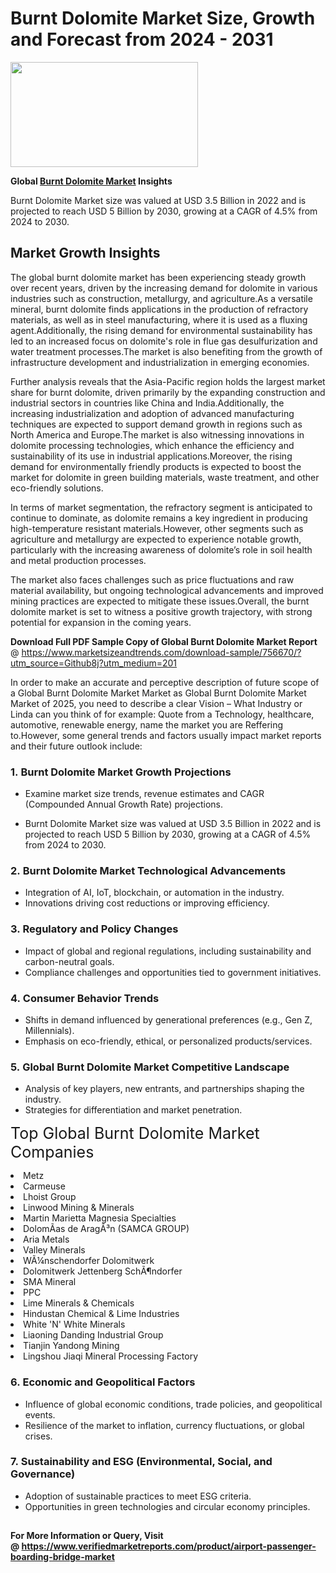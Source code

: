 <H1>Burnt Dolomite Market Size, Growth and Forecast from 2024 - 2031</H1><img class="aligncenter size-medium wp-image-584254" src="https://thirdeyenews.in/wp-content/uploads/2024/09/Global-Market-Research-300x168.jpeg" alt="" width="300" height="168" /><p><strong>Global&nbsp;<a href="https://www.marketsizeandtrends.com/download-sample/756670/?utm_source=Github8j?utm_medium=201">Burnt Dolomite Market</a> Insights</strong></p><p>Burnt Dolomite Market size was valued at USD 3.5 Billion in 2022 and is projected to reach USD 5 Billion by 2030, growing at a CAGR of 4.5% from 2024 to 2030.</p><p><h2>Market Growth Insights</h2> <p>The global burnt dolomite market has been experiencing steady growth over recent years, driven by the increasing demand for dolomite in various industries such as construction, metallurgy, and agriculture.As a versatile mineral, burnt dolomite finds applications in the production of refractory materials, as well as in steel manufacturing, where it is used as a fluxing agent.Additionally, the rising demand for environmental sustainability has led to an increased focus on dolomite's role in flue gas desulfurization and water treatment processes.The market is also benefiting from the growth of infrastructure development and industrialization in emerging economies.</p> <p>Further analysis reveals that the Asia-Pacific region holds the largest market share for burnt dolomite, driven primarily by the expanding construction and industrial sectors in countries like China and India.Additionally, the increasing industrialization and adoption of advanced manufacturing techniques are expected to support demand growth in regions such as North America and Europe.The market is also witnessing innovations in dolomite processing technologies, which enhance the efficiency and sustainability of its use in industrial applications.Moreover, the rising demand for environmentally friendly products is expected to boost the market for dolomite in green building materials, waste treatment, and other eco-friendly solutions.</p> <p>In terms of market segmentation, the refractory segment is anticipated to continue to dominate, as dolomite remains a key ingredient in producing high-temperature resistant materials.However, other segments such as agriculture and metallurgy are expected to experience notable growth, particularly with the increasing awareness of dolomite’s role in soil health and metal production processes.</p> <p>The market also faces challenges such as price fluctuations and raw material availability, but ongoing technological advancements and improved mining practices are expected to mitigate these issues.Overall, the burnt dolomite market is set to witness a positive growth trajectory, with strong potential for expansion in the coming years.</p> <p><span class=""><strong>Download Full PDF Sample Copy of Global Burnt Dolomite Market Report</strong> @ <a href="https://www.marketsizeandtrends.com/download-sample/756670/?utm_source=Github8j?utm_medium=201" target="_blank">https://www.marketsizeandtrends.com/download-sample/756670/?utm_source=Github8j?utm_medium=201</a></span></p><p>In order to make an accurate and perceptive description of future scope of a Global&nbsp;Burnt Dolomite Market Market as Global&nbsp;Burnt Dolomite Market Market of 2025, you need to describe a clear Vision &ndash; What Industry or Linda can you think of for example: Quote from a Technology, healthcare, automotive, renewable energy, name the market you are Reffering to.However, some general trends and factors usually impact market reports and their future outlook include:</p><h3>1.&nbsp;<strong>Burnt Dolomite Market Growth Projections</strong></h3><ul><li>Examine market size trends, revenue estimates and CAGR (Compounded Annual Growth Rate) projections.</li><li><p>Burnt Dolomite Market size was valued at USD 3.5 Billion in 2022 and is projected to reach USD 5 Billion by 2030, growing at a CAGR of 4.5% from 2024 to 2030.</p></li></ul><h3>2.&nbsp;<strong>Burnt Dolomite Market Technological Advancements</strong></h3><ul><li>Integration of AI, IoT, blockchain, or automation in the industry.</li><li>Innovations driving cost reductions or improving efficiency.</li></ul><h3>3.&nbsp;<strong>Regulatory and Policy Changes</strong></h3><ul><li>Impact of global and regional regulations, including sustainability and carbon-neutral goals.</li><li>Compliance challenges and opportunities tied to government initiatives.</li></ul><h3>4.&nbsp;<strong>Consumer Behavior Trends</strong></h3><ul><li>Shifts in demand influenced by generational preferences (e.g., Gen Z, Millennials).</li><li>Emphasis on eco-friendly, ethical, or personalized products/services.</li></ul><h3>5.&nbsp;<strong>Global Burnt Dolomite Market Competitive Landscape</strong></h3><ul><li>Analysis of key players, new entrants, and partnerships shaping the industry.</li><li>Strategies for differentiation and market penetration.</li></ul><p data-pm-slice="1 1 []"><span style="color: inherit; font-family: inherit; font-size: 25px;">Top Global Burnt Dolomite Market Companies</span></p><div class="" data-test-id=""><p><li>Metz</li><li> Carmeuse</li><li> Lhoist Group</li><li> Linwood Mining & Minerals</li><li> Martin Marietta Magnesia Specialties</li><li> DolomÃ­as de AragÃ³n (SAMCA GROUP)</li><li> Aria Metals</li><li> Valley Minerals</li><li> WÃ¼nschendorfer Dolomitwerk</li><li> Dolomitwerk Jettenberg SchÃ¶ndorfer</li><li> SMA Mineral</li><li> PPC</li><li> Lime Minerals & Chemicals</li><li> Hindustan Chemical & Lime Industries</li><li> White 'N' White Minerals</li><li> Liaoning Danding Industrial Group</li><li> Tianjin Yandong Mining</li><li> Lingshou Jiaqi Mineral Processing Factory</li></p></div><h3>6.&nbsp;<strong>Economic and Geopolitical Factors</strong></h3><ul><li>Influence of global economic conditions, trade policies, and geopolitical events.</li><li>Resilience of the market to inflation, currency fluctuations, or global crises.</li></ul><h3>7.&nbsp;<strong>Sustainability and ESG (Environmental, Social, and Governance)</strong></h3><ul><li>Adoption of sustainable practices to meet ESG criteria.</li><li>Opportunities in green technologies and circular economy principles.</li></ul><h2><strong style="font-size: 14px;">For More Information or Query, Visit @&nbsp;</strong><a style="background-color: #ffffff; font-size: 14px;" href="https://www.marketsizeandtrends.com/report/burnt-dolomite-market/" target="_blank">https://www.verifiedmarketreports.com/product/airport-passenger-boarding-bridge-market</a></h2>